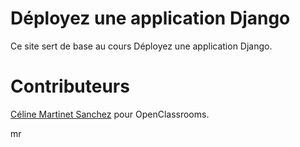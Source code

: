 # Déployez une application Django

Ce site sert de base au cours Déployez une application Django. 

# Contributeurs

[Céline Martinet Sanchez](https://github.com/celine-m-s) pour OpenClassrooms.

mr
